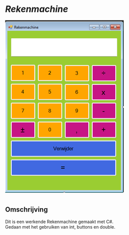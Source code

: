 # ***Rekenmachine***


<img src= "Rekenmachine.png"
alt="" style="float: center ; margin-right: 100px;" />
#
<h2>Omschrijving</h2>

<p1>Dit is een werkende Rekenmachine gemaakt met C#.<p1>  
<p2>Gedaan met het gebruiken van int, buttons en double.<p2>
